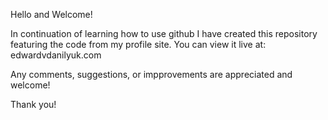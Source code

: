 Hello and Welcome!

In continuation of learning how to use github I have created this repository featuring the code from my profile site.
You can view it live at:
    edwardvdanilyuk.com
    
Any comments, suggestions, or impprovements are appreciated and welcome! 

Thank you!

